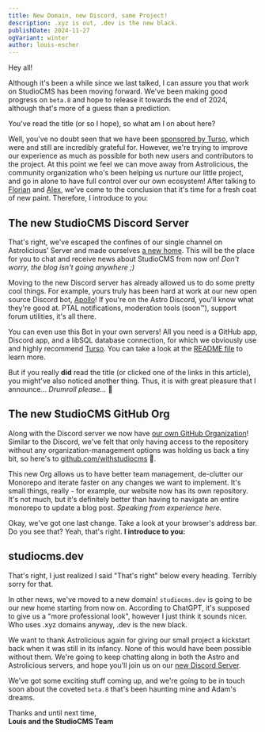 ```yaml
---
title: New Domain, new Discord, same Project!
description: .xyz is out, .dev is the new black.
publishDate: 2024-11-27
ogVariant: winter
author: louis-escher
---
```


Hey all!

Although it's been a while since we last talked, I can assure you that work on StudioCMS has been moving forward. We've been making good progress on 
`beta.8` and hope to release it towards the end of 2024, although that's more of a guess than a prediction.

You've read the title (or so I hope), so what am I on about here?

Well, you've no doubt seen that we have been [sponsored by Turso](https://studiocms.dev/blog/turso-sponsorship), which were and still are incredibly 
grateful for. However, we're trying to improve our experience as much as possible for both new users and contributors to the project. At this point 
we feel we can move away from Astrolicious, the community organization who's been helping us nurture our little project, and go in alone to have full 
control over our own ecosystem! After talking to [Florian](https://github.com/florian-lefebvre) and [Alex](https://github.com/alexanderniebuhr), 
we've come to the conclusion that it's time for a fresh coat of new paint. Therefore, I introduce to you:

## The new StudioCMS Discord Server
That's right, we've escaped the confines of our single channel on Astrolicious' Server and made ourselves [a new home](https://chat.studiocms.dev). This 
will be the place for you to chat and receive news about StudioCMS from now on! *Don't worry, the blog isn't going anywhere ;)*

Moving to the new Discord server has already allowed us to do some pretty cool things. For example, yours truly has been hard at work at our new open 
source Discord bot, [Apollo](https://github.com/withstudiocms/apollo)! If you're on the Astro Discord, you'll know what they're good at. PTAL notifications, 
moderation tools (soon™️), support forum utilities, it's all there.

You can even use this Bot in your own servers! All you need is a GitHub app, Discord app, and a libSQL database connection, for which we obviously use 
and highly recommend [Turso](https://turso.tech/). You can take a look at the [README file](https://github.com/withstudiocms/apollo?tab=readme-ov-file#apollo) 
to learn more.

But if you really **did** read the title (or clicked one of the links in this article), you might've also noticed another thing. Thus, it is with great 
pleasure that I announce... *Drumroll please...* 🥁

## The new StudioCMS GitHub Org
Along with the Discord server we now have [our own GitHub Organization](https://github.com/withstudiocms)! 
Similar to the Discord, we've felt that only having access to the repository without any organization-management options was holding us back a tiny bit, 
so here's to [github.com/withstudiocms](https://github.com/withstudiocms) 🍻.

This new Org allows us to have better team management, de-clutter our Monorepo and iterate faster on any changes we want to implement. It's small things, 
really - for example, our website now has its own repository. It's not much, but it's definitely better than having to navigate an entire monorepo to update a blog post. 
*Speaking from experience here.*

Okay, we've got one last change. Take a look at your browser's address bar. Do you see that? Yeah, that's right. **I introduce to you:**

## studiocms.dev
That's right, I just realized I said "That's right" below every heading. Terribly sorry for that.

In other news, we've moved to a new domain! `studiocms.dev` is going to be our new home starting from now on. According to ChatGPT, it's supposed to give us a 
"more professional look", however I just think it sounds nicer. Who uses .xyz domains anyway, .dev is the new black.

We want to thank Astrolicious again for giving our small project a kickstart back when it was still in its infancy. None of this would have been possible without 
them. We're going to keep chatting along in both the Astro and Astrolicious servers, and hope you'll join us on our [new Discord Server](https://chat.studiocms.dev). 

We've got some exciting stuff coming up, and we're going to be in touch soon about the coveted `beta.8` that's been haunting mine and Adam's dreams.

Thanks and until next time, <br />
**Louis and the StudioCMS Team**
